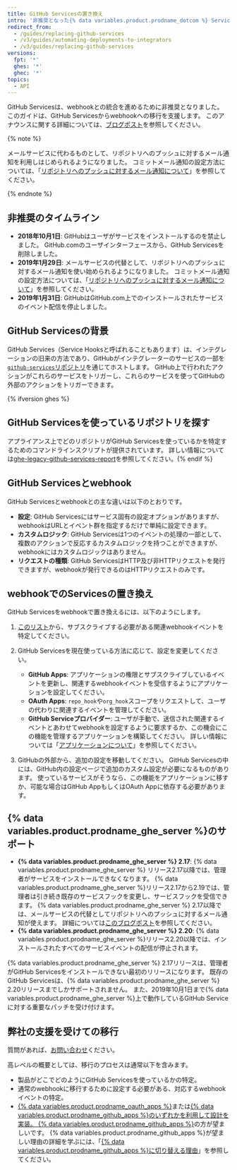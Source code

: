 ```yaml
---
title: GitHub Servicesの置き換え
intro: '非推奨となった{% data variables.product.prodname_dotcom %} Servicesにまだ依存しているなら、サービスフックをwebhookに移行する方法を学んでください。'
redirect_from:
  - /guides/replacing-github-services
  - /v3/guides/automating-deployments-to-integrators
  - /v3/guides/replacing-github-services
versions:
  fpt: '*'
  ghes: '*'
  ghec: '*'
topics:
  - API
---
```



GitHub Servicesは、webhookとの統合を進めるために非推奨となりました。 このガイドは、GitHub Servicesからwebhookへの移行を支援します。 このアナウンスに関する詳細については、[ブログポスト](https://developer.github.com/changes/2018-10-01-denying-new-github-services)を参照してください。

{% note %}

メールサービスに代わるものとして、リポジトリへのプッシュに対するメール通知を利用しはじめられるようになりました。 コミットメール通知の設定方法については、「[リポジトリへのプッシュに対するメール通知について](/github/receiving-notifications-about-activity-on-github/about-email-notifications-for-pushes-to-your-repository/)」を参照してください。

{% endnote %}

## 非推奨のタイムライン

- **2018年10月1日**: GitHubはユーザがサービスをインストールするのを禁止しました。 GitHub.comのユーザインターフェースから、GitHub Servicesを削除しました。
- **2019年1月29日**: メールサービスの代替として、リポジトリへのプッシュに対するメール通知を使い始められるようになりました。 コミットメール通知の設定方法については、「[リポジトリへのプッシュに対するメール通知について](/github/receiving-notifications-about-activity-on-github/about-email-notifications-for-pushes-to-your-repository/)」を参照してください。
- **2019年1月31日**: GitHubはGitHub.com上でのインストールされたサービスのイベント配信を停止しました。

## GitHub Servicesの背景

GitHub Services（Service Hooksと呼ばれることもあります）は、インテグレーションの旧来の方法であり、GitHubがインテグレーターのサービスの一部を[`github-services`リポジトリ](https://github.com/github/github-services)を通じてホストします。 GitHub上で行われたアクションがこれらのサービスをトリガーし、これらのサービスを使ってGitHubの外部のアクションをトリガーできます。

{% ifversion ghes %}
## GitHub Servicesを使っているリポジトリを探す
アプライアンス上でどのリポジトリがGitHub Servicesを使っているかを特定するためのコマンドラインスクリプトが提供されています。 詳しい情報については[ghe-legacy-github-services-report](/enterprise/{{currentVersion}}/admin/articles/command-line-utilities/#ghe-legacy-github-services-report)を参照してください。{% endif %}

## GitHub Servicesとwebhook

GitHub Servicesとwebhookとの主な違いは以下のとおりです。
- **設定**: GitHub Servicesにはサービス固有の設定オプションがありますが、webhookはURLとイベント群を指定するだけで単純に設定できます。
- **カスタムロジック**: GitHub Servicesは1つのイベントの処理の一部として、複数のアクションで反応するカスタムロジックを持つことができますが、webhookにはカスタムロジックはありません。
- **リクエストの種類**: GitHub ServicesはHTTP及び非HTTPリクエストを発行できますが、webhookが発行できるのはHTTPリクエストのみです。

## webhookでのServicesの置き換え

GitHub Servicesをwebhookで置き換えるには、以下のようにします。

1. [このリスト](/webhooks/#events)から、サブスクライブする必要がある関連webhookイベントを特定してください。

2. GitHub Servicesを現在使っている方法に応じて、設定を変更してください。

   - **GitHub Apps**: アプリケーションの権限とサブスクライブしているイベントを更新し、関連するwebhookイベントを受信するようにアプリケーションを設定してください。
   - **OAuth Apps**: `repo_hook`や`org_hook`スコープをリクエストして、ユーザの代わりに関連するイベントを管理してください。
   - **GitHub Serviceプロバイダー**: ユーザが手動で、送信された関連するイベントとあわせてwebhookを設定するように要求するか、この機会にこの機能を管理するアプリケーションを構築してください。 詳しい情報については「[アプリケーションについて](/apps/about-apps/)」を参照してください。

3. GitHubの外部から、追加の設定を移動してください。 GitHub Servicesの中には、GitHub内の設定ページで追加のカスタム設定が必要になるものがあります。 使っているサービスがそうなら、この機能をアプリケーションに移すか、可能な場合はGitHub AppもしくはOAuth Appに依存する必要があります。

## {% data variables.product.prodname_ghe_server %}のサポート

- **{% data variables.product.prodname_ghe_server %} 2.17**: {% data variables.product.prodname_ghe_server %} リリース2.17以降では、管理者がサービスをインストールできなくなります。 {% data variables.product.prodname_ghe_server %}リリース2.17から2.19では、管理者は引き続き既存のサービスフックを変更し、サービスフックを受信できます。 {% data variables.product.prodname_ghe_server %} 2.17以降では、メールサービスの代替としてリポジトリへのプッシュに対するメール通知が使えます。 詳細については[このブログポスト](https://developer.github.com/changes/2019-01-29-life-after-github-services)を参照してください。
- **{% data variables.product.prodname_ghe_server %} 2.20**: {% data variables.product.prodname_ghe_server %}リリース2.20以降では、インストールされたすべてのサービスイベントの配信が停止されます。

{% data variables.product.prodname_ghe_server %} 2.17リリースは、管理者がGitHub Servicesをインストールできない最初のリリースになります。 既存のGitHub Servicesは、{% data variables.product.prodname_ghe_server %} 2.20リリースまでしかサポートされません。 また、2019年10月1日まで{% data variables.product.prodname_ghe_server %}上で動作しているGitHub Serviceに対する重要なパッチを受け付けます。

## 弊社の支援を受けての移行

質問があれば、[お問い合わせ](https://github.com/contact?form%5Bsubject%5D=GitHub+Services+Deprecation)ください。

高レベルの概要としては、移行のプロセスは通常以下を含みます。
  - 製品がどこでどのようにGitHub Servicesを使っているかの特定。
  - 通常のwebhookに移行するために設定する必要がある、対応するwebhookイベントの特定。
  - [{% data variables.product.prodname_oauth_apps %}](/apps/building-oauth-apps/)または[{% data variables.product.prodname_github_apps %}のいずれかを利用して設計を実装。 {% data variables.product.prodname_github_apps %}](/apps/building-github-apps/)の方が望ましいです。 {% data variables.product.prodname_github_apps %}が望ましい理由の詳細を学ぶには、「[{% data variables.product.prodname_github_apps %}に切り替える理由](/apps/migrating-oauth-apps-to-github-apps/#reasons-for-switching-to-github-apps)」を参照してください。
